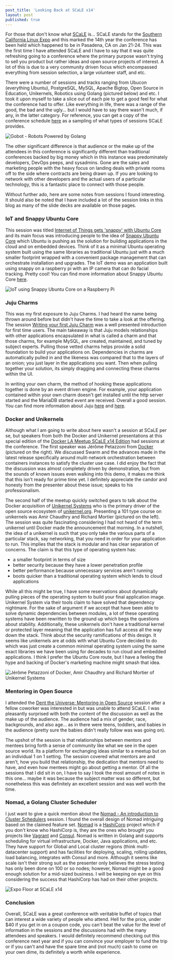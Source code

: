 ```yaml
---
post_title: 'Looking Back at SCaLE x14'
layout: post
published: true
---
```

For those that don't know what [SCaLE](https://www.socallinuxexpo.org/scale/14x) is... SCaLE stands for the [Southern California Linux Expo](https://www.socallinuxexpo.org/scale/14x) and this marked the 14th year the conference has been held which happened to be in Pasadena, CA on Jan 21-24. This was the first time I have attended SCaLE and I have to say that it was quite refreshing going to a conference where the primary purpose wasn't trying to sell you product but rather ideas and open source projects of interest. A lot of this is due to a very community driven focus which encompassed everything from session selection, a large volunteer staff, and etc.

There were a number of sessions and tracks ranging from Ubucon (everything Ubuntu), PostgreSQL, MySQL, Apache Bigtop, Open Source in Education, Unikernels, Robotics using Golang (pictured below) and etc. I took it upon myself to take a slice out of each pie to get a good feel for what the conference had to offer. Like everything in life, there was a range of the good, the bad and the ugly... but I would have to say there wasn't much, if any, in the latter category. For reference, you can get a copy of the conference schedule [here](https://www.socallinuxexpo.org/scale/14x/schedule/thursday) as a sampling of what types of sessions SCaLE provides.

![Gobot - Robots Powered by Golang](https://raw.githubusercontent.com/dvonthenen/blog/master/images/gobot.jpg)

The other significant difference is that audience or the make up of the attendees in this conference is significantly different than traditional conferences backed by big money which in this instance was predominately developers, DevOps peeps, and sysadmins. Gone are the sales and marketing people with the heavy focus on landing deals with private rooms off to the side where contracts are being drawn up. If you are looking to network with other developers and the actual users of a particular technology, this is a fantastic place to connect with those people.

Without further ado, here are some notes from sessions I found interesting. It should also be noted that I have included a lot of the session links in this blog as many of the slide decks are available on those pages.

### IoT and Snappy Ubuntu Core

This session was titled [Internet of Things gets 'snappy' with Ubuntu Core](https://www.socallinuxexpo.org/scale/14x/presentations/internet-things-gets-snappy-ubuntu-core) and its main focus was introducing people to the idea of [Snappy Ubuntu Core](http://www.ubuntu.com/cloud/snappy) which Ubuntu is pushing as the solution for building applications in the cloud  and on embedded devices. Think of it as a minimal Ubuntu operating system built using the same libraries as traditional Ubuntu just with a much smaller footprint wrapped with a convenient package management that can orchestrate installation and upgrades. The IoT demo was an application built using snappy on a raspberry pi with an IP camera that can do facial tracking. Pretty cool! You can find more information about Snappy Ubuntu Core [here](https://developer.ubuntu.com/en/snappy/start/).

![IoT using Snappy Ubuntu Core on a Raspberry Pi](https://raw.githubusercontent.com/dvonthenen/blog/master/images/iot.jpg)

### Juju Charms

This was my first exposure to Juju Charms. I had heard the name being thrown around before but didn't have the time to take a look at the offering. The session [Writing your first Juju Charm](https://www.socallinuxexpo.org/scale/14x/presentations/writing-your-first-juju-charm) was a well presented introduction for first time users. The main takeaway is that Juju models relationships with other applications encapsulated in what is called a charm and that those charms, for example MySQL, are created, maintained, and tuned by subject experts. Pulling those vetted charms helps provide a solid foundation to build your applications on. Dependencies in charms are automatically pulled in and the likeness was compared that to the layers of an onion; you just layer in the applications you want. Then when pulling together your solution, its simply dragging and connecting these charms within the UI.

In writing your own charm, the method of hooking these applications together is done by an event driven engine. For example, your application contained within your own charm doesn't get installed until the http server started and the MariaDB started event are received. Overall a good session. You can find more information about Juju [here](https://jujucharms.com/about) and [here](https://jujucharms.com/store?type=charm).

### Docker and Unikernels

Although what I am going to write about here wasn't a session at SCaLE per se, but speakers from both the Docker and Unikernel presentations at this special edition of the [Docker LA Meetup SCaLE x14 Edition](http://www.meetup.com/Docker-Los-Angeles/events/228120991/) had sessions at the conference. The first speaker was Jérôme Petazzoni from [Docker](http://www.docker.com/) (pictured on the right). We discussed Swarm and the advances made in the latest release specifically around mulit-network orchestration between containers instances to satisfy the cluster use case. I did enjoy the fact that the discussion was almost completely driven by demonstration, but from the sounds of known issues even walking into this demo, it makes me think that this isn't ready for prime time yet. I definitely appreciate the candor and honesty from the presenter about these issue; speaks to his professionalism.

The second half of the meetup quickly switched gears to talk about the Docker acquisition of [Unikernel Systems](http://unikernel.com/) who is the primary driver of the open source ecosystem of [unikernel.org](http://unikernel.org/). Presenting a 101 type course on unikernels was Amir Chaudhry and Richard Mortier  (pictured on the left). The session was quite fascinating considering I had not heard of the term unikernel until Docker made the announcement that morning. In a nutshell, the idea of a unikernel is such that you only take the various parts of a particular stack, say networking, that you need in order for your application to run. This implies that the stack is modular and has clear separation of concerns. The claim is that this type of operating system has:

- a smaller footprint in terms of size
- better security because they have a lower penetration profile
- better performance because unnecessary services aren't running
- boots quicker than a traditional operating system which lends to cloud applications

While all this might be true, I have some reservations about dynamically pulling pieces of the operating system to build your final application image. Unikernel System via their tools claim to have solved that dependency nightmare. For the sake of argument if we accept that have been able to solve dynamic dependencies between modules, a lot of these operating systems have been rewritten to the ground up which begs the questions about stability. Additionally, these unikernels don't have a traditional kernel or protected layer meaning that the application has full access all the way down the stack. Think about the security ramifications of this design. It seems like unikernels are at odds with what Ubuntu Core decided to do which was just create a common minimal operating system using the same exact libraries we have been using for decades to run cloud and embedded applications. I think I prefer the Ubuntu Core route, but I have a feeling the hype and backing of Docker's marketing machine might smash that idea.  

![Jérôme Petazzoni of Docker, Amir Chaudhry and Richard Mortier of Unikernel Systems](https://raw.githubusercontent.com/dvonthenen/blog/master/images/dockerlameetup.jpg)

### Mentoring in Open Source

I attended the [Dent the Universe: Mentoring in Open Source](https://www.socallinuxexpo.org/scale/14x/presentations/dent-universe-mentoring-open-source) session after a fellow coworker was interested in but was unable to attend SCaLE. I was pleasantly surprised with both the content of the discussion as well as the make up of the audience. The audience had a mix of gender, race, backgrounds, and also age... as in there were teens, toddlers, and babies in the audience (pretty sure the babies didn't really follow was was going on).

The upshot of the session is that relationships between mentors and mentees bring forth a sense of community like what we see in the open source world. Its a platform for exchanging ideas similar to a meetup but on an individual 1 on 1 setting. The session covered what mentors are and aren't, how you build that relationship, the dedication that mentors need to have, and even how mentees might go about getting a mentor. Of all the sessions that I did sit in on, I have to say I took the most amount of notes in this one... maybe it was because the subject matter was so different, but nonetheless this was definitely an excellent session and was well worth the time.

### Nomad, a Golang Cluster Scheduler

I just want to give a quick mention about the [Nomad - An introduction to Cluster Schedulers](https://www.socallinuxexpo.org/scale/14x/presentations/nomad-introduction-cluster-schedulers) session. I found the overall design of Nomad intriguing based on the claimed feature set. [Nomad](https://www.nomadproject.io/) is a [HashiCorp](https://www.hashicorp.com/) project which if you don't know who HashiCorp is, they are the ones who brought you projects like [Vagrant](https://www.vagrantup.com/) and [Consul](https://www.consul.io/). Nomad is written in Golang and supports scheduling for virtual infrastructure, Docker, Java applications, and etc. They have support for Global and Local cluster regions (think multi-datacenter support) and has facilities for deploying, scaling, rolling updates, load balancing, integrates with Consul and more. Although it seems like scale isn't their strong suit as the presenter only believes the stress testing has only been done on 100 or so nodes; however, Nomad might be a good enough solution for a mid-sized business. I will be keeping on eye on this considering the success that HashiCorp has had on their other projects.

![Expo Floor at SCaLE x14](https://raw.githubusercontent.com/dvonthenen/blog/master/images/scalex14.jpg)

### Conclusion

Overall, SCaLE was a great conference with veritable buffet of topics that can interest a wide variety of people who attend. Hell for the price, under $40 if you get in on a coupon code, you can't beat the value for the level of information in the sessions and the discussions had with the many attendees and speakers. I would definitely recommend checking out this conference next year and if you can convince your employer to fund the trip or if you can't and have the spare time and (not much) cash to come on your own dime, its definitely a worth while experience.
